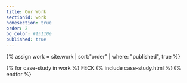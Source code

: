```yaml
---
title: Our Work
sectionid: work
homesection: true
order: 2
bg_color: #15110e
published: true
---
```


{% assign work = site.work | sort:"order" | where: "published", true %}

{% for case-study in work %}
  FECK
  {% include case-study.html %}
{% endfor %}
